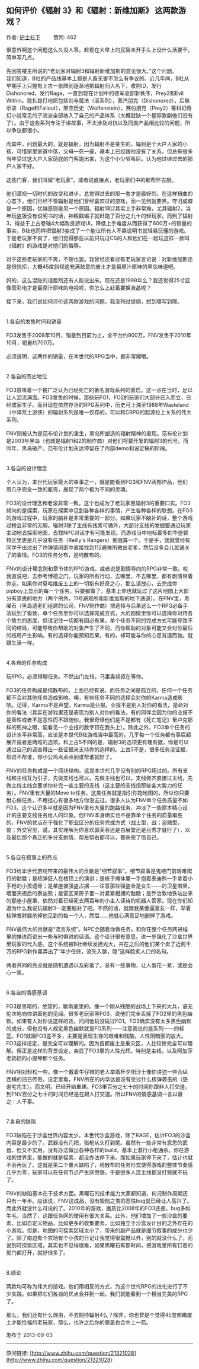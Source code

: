 ## 如何评价《辐射 3》和《辐射：新维加斯》 这两款游戏？

作者: [护士衫下](http://www.zhihu.com/people/Yakinrossa)&nbsp;&nbsp;&nbsp;&nbsp;&nbsp;&nbsp;&nbsp;&nbsp; 赞同: 462


很意外啊这个问题这么久没人答。趁现在大早上的民智未开手头上没什么活要干，简单写几点。<br><br>先回答楼主所说的“老玩家对辐射3和辐射新维加斯的意见很大。”这个问题。<br>我们知道，B社的产品线基本上都是人畜无害不怎么有争议的。近几年间，B社从早期手上只握有上古一张牌到逐渐地把辐射归入名下，收购ID，发行Dishonored，发行Rage，一直到现在计划中的德军总部新秩序，Prey2和Evil Within。稳扎稳打地把包括剑与魔法（滚系列），蒸汽朋克（Dishonored），后启示录（Rage和Fallout），架空历史（Wolfenstein），赛伯朋克（Prey2）等科幻奇幻小说常见的子流派全部纳入了自己的产品体系（大概就缺一个星际歌剧他们没有了）。由于这些系列专注于讲故事，不太涉及对抗以及同类产品相比较的问题，所以争议都很小。<br><br>而其中，问题最大的，就是辐射。因为辐射不是亲生的。辐射是个大户人家的小孩，可惜家里家道中落，父母一死一废，基本上已经跟他没有了关系。但总有很多当年受过这大户人家荫庇的门客跑出来，为这个小少爷叫屈，认为他过继过去的那户人家不好。<br><br>这些门客，我们叫做“老玩家”。或者说直接点，老玩家们中的那帮怀古厨。<br><br>他们漠视一切时代的改变和进步，总觉得过去的那一套才是最好的。在这样扭曲的心态下，他们已经不管辐射是他们曾经喜欢过的游戏，而一见到就要黑。守旧成癖是一个原因，优越感则是另一个原因。辐射1和2其实上手非常难，尤其辐射2，当年玩盗版没有说明书的话，神殿戳蝎子就赶跑了百分之九十的轻玩家。而到了辐射3，得益于上古卷轴4大幅改良游戏UI，降低上手难度从而获得了600万+的销量的事实，B社也同样把辐射3变成了一个能让所有人不靠说明书就轻易玩懂的游戏。于是老玩家不爽了，他们觉得那些以前只玩过CS的人和他们在一起玩这样一款叫《辐射》的游戏是对他们的侮辱。<br><br>对于这些老玩家的不爽，不理也罢。我曾经还看过有老玩家言论说：对新维加斯还是很抗拒，大概45度斜视这充满敌意的废土才是最原汁原味的黑岛味道吧。<br><br>妈的，这么混账的话居然还有人能说出来。现在还是1998年么？我还觉得25寸显像管彩电才是最原汁原味的电视呢，你怎么上赶着要换液晶呢？<br><br>接下来，我们说如何评价这两款游戏的问题。我没列过提纲，想到哪写到哪。<br><br><br>1.各自的发售时间和销量<br><br>FO3发售于2008年10月，销量到目前为止，全平台约900万。FNV发售于2010年10月，销量约700万。<br><br>必须说明，这两作的销量，在本世代的RPG当中，都非常耀眼。<br><br><br>2.各自的历史地位<br><br>FO3意味着一个被广泛认为已经死亡的著名游戏系列的重启。这一点在当时，足以让人泪流满面。FO3发售的时候，那些玩FO1，FO2的玩家们大部分已入而立，已经成家生子。而且现在依然存活的RPG系列中，历史可上溯至1988年Wasteland（中译荒土游侠）的辐射系列是唯一仅存的，可以和CRPG的起源拉上关系的伟大系列。<br><br>FNV则被认为是范布伦计划的重生，黑岛所塑造的辐射精神的重现。范布伦计划是2003年黑岛（也就是辐射1和2的制作商）对他们将要开发的辐射3的代号。而同年，黑岛破产。范布伦计划永远停留在了内部demo和设定稿的阶段。<br><br><br>3.各自的设计理念<br><br>个人认为，本世代玩家最大的幸事之一，就是能看到FO3和FNV两部作品，他们用几乎完全一致的躯壳，展现了两个极为不同的灵魂。<br><br>FO3的设计理念和老滚非常一致。这个也成为了老玩家黑辐射3的重要口实。FO3倾向的是探索，玩家在探索中见到各种各样的事情，产生各种各样的联想。在FO3的游戏过程中，玩家的脑补是非常重要的一部分。如果玩家不脑补的话，整个游戏过程会非常的无聊。辐射3除了主线有线索可循外，大部分支线的发掘要通过玩家主动地去探索地图，去找NPC对话才有可能发现。而游戏当中地标最多的华盛顿特区里更是几乎没有任务（Reilly's Rangers）勉强算一个。于是乎，我就曾经有同学干出过出了炸弹镇闲逛中直接找到112避难所救出老爹，然后没多会儿就通关了的事情。FO3的任务分布，是纯散布的。<br><br>FNV的设计理念则和章节体的RPG游戏，或者说是剧情导向的RPG非常一致。哎我直说吧，去参考博德之门。玩家的所有行动，去哪里，不去哪里，都有剧情带着你走。如果你对莫哈维废土上的一切抱有好奇之心，那么请放心，去完成你pipboy上显示的每一个任务，只要都做了，基本上你也就玩过了这片地图上大部分有意思的地方（两个例外，11号避难所和新维加斯的地下通道）。在FNV里，黑曜石（黑岛遗老们组建的公司，FNV制作商）把选择与后果这么一个RPG必备手法玩到了极致，单个任务里你可以选择完成方式，大的剧情里你可以选择你对待各个势力的态度，但请记住一切都有因必有果。单个任务不同的完成方式可能导致不同的结局，可能导致你帮助的对象产生了不同，而你帮助的对象可能又会对你最后的结局产生影响。有的选择你能预知后果，有的，却可能与你的心思背道而驰。就跟生活一样。<br><br><br>4.各自的任务构成<br><br>玩RPG，必须得聊任务。不然出门左转，马里奥叔叔在等你。<br><br>FO3的任务构成是纯散布的。上面已经有说。而任务之间是孤立的，任何一个任务都不会对其他任务造成影响。噢，有些任务不同的选择会对你的Karma造成影响。记得，Karma不是声望，Karma是业报。业报不是别人对你的看法，是命对你的看法（其实在游戏里还是表现为别人对你的看法，有的同伴会因为你的业报不是善性或者不是恶性而不跟随你，我很奇怪他们是不是都有《死亡笔记》里卢克那样的死神之眼，能看见一个业报的数字顶在我头上）。除此之外，FO3单个任务的设计水平非常高，应该是本世代B社游戏当中最高的。几乎每一个任务都有事后超展开或者是两难的选项。和上古5不同的是，辐射3的选项更有理有据，你是可以通过自己的调查得出一些证据来支持你的选择的。上古5不是，很多任务没证据，帮谁不帮谁，你小公鸡点点点到谁帮谁就好了。<br><br>FNV的任务构成是一个网状结构。这是本世代几乎没有别的RPG用过的。所有支线和主线互为引子，先做支线也可以，先做主线也可以。支线做齐直接过主线，先做主线主线会要求你补完一些主要的支线（这主要的支线指那些各大势力的任务）。FNV里有大量的Move to任务，这类任务就是指引你跑地图的，所以你只要耐心做任务，不用担心有很多地方你没去过。很多人认为FNV单个任务质量不如FO3，这个认识多半就是因为FNV里有大量的跑路任务，冲淡了一些原本精心设计的主要支线任务给人的印象。但FNV本身确实也不是靠单个任务的质量取胜的，FNV的优点在于强化了职业区分的任务完成方式（战士型，战；盗贼型，偷；外交官型，说。其实理解为你喜欢郭芙蓉还是白展堂还是吕秀才就行了），以及最后那个真正的多分支剧情，帮左帮右都可以，都杀完了信自己。<br><br><br>5.各自在叙事上的亮点<br><br>FO3给本世代游戏带来的最伟大的贡献是“细节叙事”。细节叙事是鬼楼门前艰难爬行的骷髅；是核弹狂人在楼顶上的演讲；是核子掩体里一手抱着泰迪熊一手拿着小手枪的小孩遗骨；是某座被强盗占据——注意那些强盗全是女生——的卫星塔里，墙面夹板后的泰迪熊；是雷区某房子里一对紧紧相拥的骷髅；是乔治敦地铁站出来的那座小屋里，依然对着已经死去两百年的小主人读诗的机器人管家。现在你们知道为什么我说玩辐射3一定要脑补了吧。不然的话，就跟我某傻逼室友一样，举着核弹发射器杀掉他见到的每一个人，然后……他就心满意足地删掉了游戏。<br><br>FNV最伟大的贡献是“流言系统”。NPC会随着你做任务，和你在整个任务网进程里的推进而说出一些与时俱进的话语。这个设计很有意思。进一步强化了沙盒世界里玩家的代入感。这个系统被B社继续发扬光大，并在之后的他们某个卖了近两千万的RPG新作里弄出了“年少任侠，流矢入膑，隐”这样脍炙人口的名句。<br><br>两者共同的亮点就是随机遭遇以及彩蛋了。总有一些事物，让人菊花一紧，或是会心一笑。<br><br><br>6.各自的情感基调<br><br>FO3是黑暗的，绝望的，歇斯底里的。像一个刚从残酷的战场上下来的大兵，语无伦次地向你讲着他的见闻。很多老玩家黑FO3，说他们完全丢掉了FO2里的黑色幽默。如果有人对你说这样的话，问问他玩没玩过FO1。FO3确实没有太多黑色幽默的成分，但也没有人规定黑色幽默就是FO系列——注意我说的是系列——的标签。FO1就跟FO3差不多，主要是表现生存的艰难和残酷，人性阴暗面的放大。FO3这样设定，是完全可以理解的。因为首都废土是重灾区，人比较惨完全可以理解。但正是这样的背景设定，突显了FO3里的人性光辉。特别是主线，以及阿加莎老奶奶的小提琴那个任务。<br><br>FNV相对轻松一些。像一个戴着牛仔帽的老人举着杯夕阳沙士像你讲述一些合纵连横的旧日传奇。设定里看，FNV所在的内华达是没有受过什么核弹袭击的（感谢宅先生）。而文明，已经开始重建。FO3里百分之七十的时间你跟非人打交道，到FNV百分之七十的时间已经是在跟人打交道。所以FNV的情感基调一言以蔽之：人干事。<br><br><br>7.各自的缺陷<br><br>FO3缺陷在于沙盒世界内容太少。本世代沙盒游戏，除了RAGE，估计FO3的沙盒内容是最少的了。武器没有几把，猎枪从头打到尾。虽然有一些非常有意思的武器，但又不实用，没有办法做出各种各样的build，基本上潜行小枪通杀。你在游戏的世界里，能做的就是探索，都没办法停下来。而如果玩家停下来了，估计也就不会再玩了。这就是第二个重大缺陷了，纯散布的任务形式使得游戏的整体节奏感几乎为零，玩家可以在任何节点产生厌倦感，于是很多人连主线都没打完就不玩了。<br><br>FNV的缺陷基本在于技术方面。黑曜石的技术能力大家都知道，何况制作周期还只有一年半。应该说，FNV这成品，没有毁档之类的恶性bug就已经让人高兴了。而此外就没什么可说的了。2010年的游戏，画质比2008年的FO3还差。bug多如牛毛，当然了，这跟任务网的使用有很大关系。此外，他们增加了一些沙盒的要素，比如自定义物品，比如更多的收集要素，比如独立于沙盒设计目的之外存在的小游戏。但是，地图的可探索区域太小了，带来的副产品就是细节叙事的成分也少了。除了南边有个农场有个小孩的日记让我觉得很震撼以外，别的就没什么了。而说到可探索区域，其实也不见得很难，如果黑曜石有那时间，把游戏里所有钉着的房门都打开，就好很多了。<br><br><br>8.结论<br><br>两款均可称为伟大的游戏。他们用相反的方式，为这个世代RPG的进化进行了不少实践。如果把它们各自的优点合并到一起，我们就能看到一个相当完美的RPG了。<br><br>那么，我们还有什么理由，不去期待辐射4么？除非，你也曾是个觉得45度俯瞰废土才能性福的老玩家，那么，也许之后你的膝盖也会中上一箭。



发布于 2013-09-03



---
原问链接: [http://www.zhihu.com/question/21321028](http://www.zhihu.com/question/21321028)